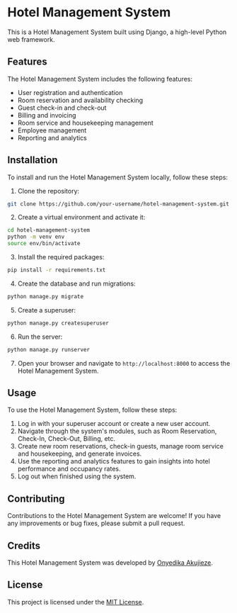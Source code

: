 # Hotel Management System

This is a Hotel Management System built using Django, a high-level Python web framework.

## Features

The Hotel Management System includes the following features:

- User registration and authentication
- Room reservation and availability checking
- Guest check-in and check-out
- Billing and invoicing
- Room service and housekeeping management
- Employee management
- Reporting and analytics

## Installation

To install and run the Hotel Management System locally, follow these steps:

1. Clone the repository:

```bash
git clone https://github.com/your-username/hotel-management-system.git
```

2. Create a virtual environment and activate it:

```bash
cd hotel-management-system
python -m venv env
source env/bin/activate
```

3. Install the required packages:

```bash
pip install -r requirements.txt
```

4. Create the database and run migrations:

```bash
python manage.py migrate
```

5. Create a superuser:

```bash
python manage.py createsuperuser
```

6. Run the server:

```bash
python manage.py runserver
```

7. Open your browser and navigate to `http://localhost:8000` to access the Hotel Management System.

## Usage

To use the Hotel Management System, follow these steps:

1. Log in with your superuser account or create a new user account.
2. Navigate through the system's modules, such as Room Reservation, Check-In, Check-Out, Billing, etc.
3. Create new room reservations, check-in guests, manage room service and housekeeping, and generate invoices.
4. Use the reporting and analytics features to gain insights into hotel performance and occupancy rates.
5. Log out when finished using the system.

## Contributing

Contributions to the Hotel Management System are welcome! If you have any improvements or bug fixes, please submit a pull request.

## Credits

This Hotel Management System was developed by [Onyedika Akujieze](https://github.com/Happy-huh).

## License

This project is licensed under the [MIT License](https://opensource.org/licenses/MIT).
